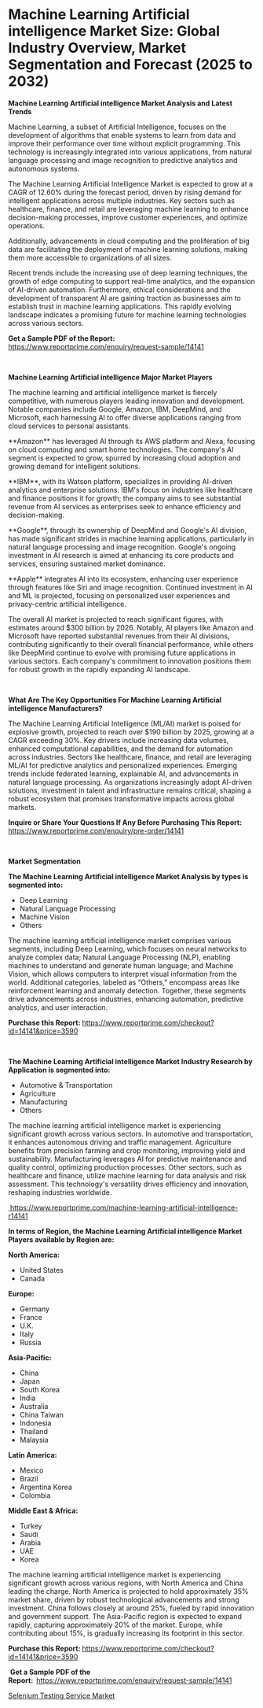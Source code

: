 <p><h1>Machine Learning Artificial intelligence Market Size: Global Industry Overview, Market Segmentation and Forecast (2025 to 2032)</h1></p><p><strong>Machine Learning Artificial intelligence Market Analysis and Latest Trends</strong></p>
<p><p>Machine Learning, a subset of Artificial Intelligence, focuses on the development of algorithms that enable systems to learn from data and improve their performance over time without explicit programming. This technology is increasingly integrated into various applications, from natural language processing and image recognition to predictive analytics and autonomous systems.</p><p>The Machine Learning Artificial Intelligence Market is expected to grow at a CAGR of 12.60% during the forecast period, driven by rising demand for intelligent applications across multiple industries. Key sectors such as healthcare, finance, and retail are leveraging machine learning to enhance decision-making processes, improve customer experiences, and optimize operations. </p><p>Additionally, advancements in cloud computing and the proliferation of big data are facilitating the deployment of machine learning solutions, making them more accessible to organizations of all sizes. </p><p>Recent trends include the increasing use of deep learning techniques, the growth of edge computing to support real-time analytics, and the expansion of AI-driven automation. Furthermore, ethical considerations and the development of transparent AI are gaining traction as businesses aim to establish trust in machine learning applications. This rapidly evolving landscape indicates a promising future for machine learning technologies across various sectors.</p></p>
<p><strong>Get a Sample PDF of the Report:&nbsp;</strong> <a href="https://www.reportprime.com/enquiry/request-sample/14141?utm_campaign=3049&utm_medium=2&utm_source=Github&utm_content=ia&utm_term=20032025&utm_id=machine-learning-artificial-intelligence">https://www.reportprime.com/enquiry/request-sample/14141</a></p>
<p>&nbsp;</p>
<p><strong>Machine Learning Artificial intelligence Major Market Players</strong></p>
<p><p>The machine learning and artificial intelligence market is fiercely competitive, with numerous players leading innovation and development. Notable companies include Google, Amazon, IBM, DeepMind, and Microsoft, each harnessing AI to offer diverse applications ranging from cloud services to personal assistants.</p><p>**Amazon** has leveraged AI through its AWS platform and Alexa, focusing on cloud computing and smart home technologies. The company's AI segment is expected to grow, spurred by increasing cloud adoption and growing demand for intelligent solutions.</p><p>**IBM**, with its Watson platform, specializes in providing AI-driven analytics and enterprise solutions. IBM's focus on industries like healthcare and finance positions it for growth; the company aims to see substantial revenue from AI services as enterprises seek to enhance efficiency and decision-making.</p><p>**Google**, through its ownership of DeepMind and Google's AI division, has made significant strides in machine learning applications, particularly in natural language processing and image recognition. Google's ongoing investment in AI research is aimed at enhancing its core products and services, ensuring sustained market dominance.</p><p>**Apple** integrates AI into its ecosystem, enhancing user experience through features like Siri and image recognition. Continued investment in AI and ML is projected, focusing on personalized user experiences and privacy-centric artificial intelligence.</p><p>The overall AI market is projected to reach significant figures, with estimates around $300 billion by 2026. Notably, AI players like Amazon and Microsoft have reported substantial revenues from their AI divisions, contributing significantly to their overall financial performance, while others like DeepMind continue to evolve with promising future applications in various sectors. Each company's commitment to innovation positions them for robust growth in the rapidly expanding AI landscape.</p></p>
<p>&nbsp;</p>
<p><strong>What Are The Key Opportunities For Machine Learning Artificial intelligence Manufacturers?</strong></p>
<p><p>The Machine Learning Artificial Intelligence (ML/AI) market is poised for explosive growth, projected to reach over $190 billion by 2025, growing at a CAGR exceeding 30%. Key drivers include increasing data volumes, enhanced computational capabilities, and the demand for automation across industries. Sectors like healthcare, finance, and retail are leveraging ML/AI for predictive analytics and personalized experiences. Emerging trends include federated learning, explainable AI, and advancements in natural language processing. As organizations increasingly adopt AI-driven solutions, investment in talent and infrastructure remains critical, shaping a robust ecosystem that promises transformative impacts across global markets.</p></p>
<p><strong>Inquire or Share Your Questions If Any Before Purchasing This Report:</strong> <a href="https://www.reportprime.com/enquiry/pre-order/14141?utm_campaign=3049&utm_medium=2&utm_source=Github&utm_content=ia&utm_term=20032025&utm_id=machine-learning-artificial-intelligence">https://www.reportprime.com/enquiry/pre-order/14141</a></p>
<p>&nbsp;</p>
<p><strong>Market Segmentation</strong></p>
<p><strong>The Machine Learning Artificial intelligence Market Analysis by types is segmented into:</strong></p>
<p><ul><li>Deep Learning</li><li>Natural Language Processing</li><li>Machine Vision</li><li>Others</li></ul></p>
<p><p>The machine learning artificial intelligence market comprises various segments, including Deep Learning, which focuses on neural networks to analyze complex data; Natural Language Processing (NLP), enabling machines to understand and generate human language; and Machine Vision, which allows computers to interpret visual information from the world. Additional categories, labeled as “Others,” encompass areas like reinforcement learning and anomaly detection. Together, these segments drive advancements across industries, enhancing automation, predictive analytics, and user interaction.</p></p>
<p><strong>Purchase this Report:&nbsp;</strong><a href="https://www.reportprime.com/checkout?id=14141&price=3590&utm_campaign=3049&utm_medium=2&utm_source=Github&utm_content=ia&utm_term=20032025&utm_id=machine-learning-artificial-intelligence">https://www.reportprime.com/checkout?id=14141&price=3590</a></p>
<p>&nbsp;</p>
<p><strong>The Machine Learning Artificial intelligence Market Industry Research by Application is segmented into:</strong></p>
<p><ul><li>Automotive & Transportation</li><li>Agriculture</li><li>Manufacturing</li><li>Others</li></ul></p>
<p><p>The machine learning artificial intelligence market is experiencing significant growth across various sectors. In automotive and transportation, it enhances autonomous driving and traffic management. Agriculture benefits from precision farming and crop monitoring, improving yield and sustainability. Manufacturing leverages AI for predictive maintenance and quality control, optimizing production processes. Other sectors, such as healthcare and finance, utilize machine learning for data analysis and risk assessment. This technology's versatility drives efficiency and innovation, reshaping industries worldwide.</p></p>
<p><a href="https://www.reportprime.com/machine-learning-artificial-intelligence-r14141?utm_campaign=3049&utm_medium=2&utm_source=Github&utm_content=ia&utm_term=20032025&utm_id=machine-learning-artificial-intelligence">&nbsp;https://www.reportprime.com/machine-learning-artificial-intelligence-r14141</a></p>
<p><strong>In terms of Region, the Machine Learning Artificial intelligence Market Players available by Region are:</strong></p>
<p>
    <p> <strong> North America: </strong>
        <ul>
            <li>United States</li>
            <li>Canada</li>
        </ul>
        </p> 
    <p> <strong> Europe: </strong>
        <ul>
            <li>Germany</li>
            <li>France</li>
            <li>U.K.</li>
            <li>Italy</li>
            <li>Russia</li>
        </ul>
        </p> 
    <p> <strong> Asia-Pacific: </strong>
        <ul>
            <li>China</li>
            <li>Japan</li>
            <li>South Korea</li>
            <li>India</li>
            <li>Australia</li>
            <li>China Taiwan</li>
            <li>Indonesia</li>
            <li>Thailand</li>
            <li>Malaysia</li>
        </ul>
        </p> 
    <p> <strong> Latin America: </strong>
        <ul>
            <li>Mexico</li>
            <li>Brazil</li>
            <li>Argentina Korea</li>
            <li>Colombia</li>
        </ul>
        </p> 
    <p> <strong> Middle East & Africa: </strong>
        <ul>
            <li>Turkey</li>
            <li>Saudi</li>
            <li>Arabia</li>
            <li>UAE</li>
            <li>Korea</li>
        </ul>
    </p>
    </p>
<p><p>The machine learning artificial intelligence market is experiencing significant growth across various regions, with North America and China leading the charge. North America is projected to hold approximately 35% market share, driven by robust technological advancements and strong investment. China follows closely at around 25%, fueled by rapid innovation and government support. The Asia-Pacific region is expected to expand rapidly, capturing approximately 20% of the market. Europe, while contributing about 15%, is gradually increasing its footprint in this sector.</p></p>
<p><strong>Purchase this Report: </strong><a href="https://www.reportprime.com/checkout?id=14141&price=3590&utm_campaign=3049&utm_medium=2&utm_source=Github&utm_content=ia&utm_term=20032025&utm_id=machine-learning-artificial-intelligence">https://www.reportprime.com/checkout?id=14141&price=3590</a></p>
<p>&nbsp;<strong>Get a Sample PDF of the Report:&nbsp;&nbsp;</strong><a href="https://www.reportprime.com/enquiry/request-sample/14141?utm_campaign=3049&utm_medium=2&utm_source=Github&utm_content=ia&utm_term=20032025&utm_id=machine-learning-artificial-intelligence">https://www.reportprime.com/enquiry/request-sample/14141</a></p>
<p><strong></strong></p>
<p><p><a href="https://github.com/briandahm87/Market-Research-Report-List-1/blob/main/selenium-testing-service-market.md?utm_campaign=3049&utm_medium=2&utm_source=Github&utm_content=ia&utm_term=20032025&utm_id=machine-learning-artificial-intelligence">Selenium Testing Service Market</a></p></p>